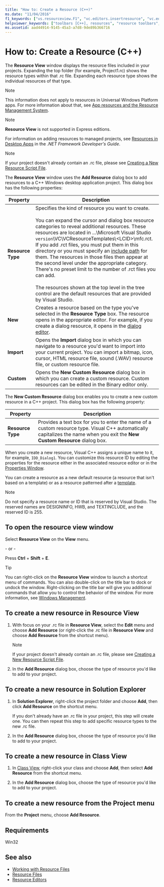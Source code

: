 ```yaml
---
title: "How to: Create a Resource (C++)"
ms.date: "11/04/2016"
f1_keywords: ["vs.resourceview.F1", "vc.editors.insertresource", "vc.editors.newcustomresource"]
helpviewer_keywords: ["toolbars [C++], resources", "resource toolbars", "resources [C++], creating", "resources [C++], viewing", "Resource View window", "resources [C++], adding", "Add Resource dialog box [C++]", "Custom Resource Type dialog box [C++]"]
ms.assetid: aad44914-9145-45a3-a7d8-9de89b366716
---
```

# How to: Create a Resource (C++)

The **Resource View** window displays the resource files included in your projects. Expanding the top folder (for example, Project1.rc) shows the resource types within that .rc file. Expanding each resource type shows the individual resources of that type.

> [!NOTE]
> This information does not apply to resources in Universal Windows Platform apps. For more information about that, see [App resources and the Resource Management System](/windows/uwp/app-resources/).

> [!NOTE]
> **Resource View** is not supported in Express editions.

For information on adding resources to managed projects, see [Resources in Desktop Apps](/dotnet/framework/resources/index) in the *.NET Framework Developer's Guide*.

> [!NOTE]
> If your project doesn't already contain an .rc file, please see [Creating a New Resource Script File](../windows/how-to-create-a-resource-script-file.md).

The **Resource View** window uses the **Add Resource** dialog box to add resources to a C++ Windows desktop application project. This dialog box has the following properties:

|Property|Description|
|---|---|
|**Resource Type**|Specifies the kind of resource you want to create.<br/><br/>You can expand the cursor and dialog box resource categories to reveal additional resources. These resources are located in ...\Microsoft Visual Studio `version`\VC\VCResourceTemplates\\<LCID\>\mfc.rct. If you add .rct files, you must put them in this directory or you must specify an [include path](../windows/how-to-specify-include-directories-for-resources.md) for them. The resources in those files then appear at the second level under the appropriate category. There's no preset limit to the number of .rct files you can add.<br/><br/>The resources shown at the top level in the tree control are the default resources that are provided by Visual Studio.|
|**New**|Creates a resource based on the type you've selected in the **Resource Type** box. The resource opens in the appropriate editor. For example, if you create a dialog resource, it opens in the [dialog editor](../windows/dialog-editor.md).|
|**Import**|Opens the **Import** dialog box in which you can navigate to a resource you'd want to import into your current project. You can import a bitmap, icon, cursor, HTML resource file, sound (.WAV) resource file, or custom resource file.|
|**Custom**|Opens the **New Custom Resource** dialog box in which you can create a custom resource. Custom resources can be edited in the Binary editor only.|

The **New Custom Resource** dialog box enables you to create a new custom resource in a C++ project. This dialog box has the following property:

|Property|Description|
|---|---|
|**Resource Type**|Provides a text box for you to enter the name of a custom resource type. Visual C++ automatically capitalizes the name when you exit the **New Custom Resource** dialog box.|

When you create a new resource, Visual C++ assigns a unique name to it, for example, `IDD_Dialog1`. You can customize this resource ID by editing the properties for the resource either in the associated resource editor or in the [Properties Window](/visualstudio/ide/reference/properties-window).

You can create a resource as a new default resource (a resource that isn't based on a template) or as a resource patterned after a [template](../windows/how-to-use-resource-templates.md).

> [!NOTE]
> Do not specify a resource name or ID that is reserved by Visual Studio. The reserved names are DESIGNINFO, HWB, and TEXTINCLUDE, and the reserved ID is 255.

## To open the resource view window

Select **Resource View** on the **View** menu.

   \- or -

Press **Ctrl** + **Shift** + **E**.

> [!TIP]
> You can right-click on the **Resource View** window to launch a shortcut menu of commands. You can also double-click on the title bar to dock or undock the window. Right-clicking on the title bar will give you additional commands that allow you to control the behavior of the window. For more information, see [Windows Management](/visualstudio/ide/customizing-window-layouts-in-visual-studio).

## To create a new resource in Resource View

1. With focus on your .rc file in **Resource View**, select the **Edit** menu and choose **Add Resource** (or right-click the .rc file in **Resource View** and choose **Add Resource** from the shortcut menu).

   > [!NOTE]
   > If your project doesn't already contain an .rc file, please see [Creating a New Resource Script File](../windows/how-to-create-a-resource-script-file.md).

1. In the **Add Resource** dialog box, choose the type of resource you'd like to add to your project.

## To create a new resource in Solution Explorer

1. In **Solution Explorer**, right-click the project folder and choose **Add**, then click **Add Resource** on the shortcut menu.

   If you don't already have an .rc file in your project, this step will create one. You can then repeat this step to add specific resource types to the new .rc file.

2. In the **Add Resource** dialog box, choose the type of resource you'd like to add to your project.

## To create a new resource in Class View

1. In [Class View](/visualstudio/ide/viewing-the-structure-of-code), right-click your class and choose **Add**, then select **Add Resource** from the shortcut menu.

2. In the **Add Resource** dialog box, choose the type of resource you'd like to add to your project.

## To create a new resource from the Project menu

From the **Project** menu, choose **Add Resource**.

## Requirements

Win32

## See also

- [Working with Resource Files](../windows/working-with-resource-files.md)
- [Resource Files](../windows/resource-files-visual-studio.md)
- [Resource Editors](../windows/resource-editors.md)
